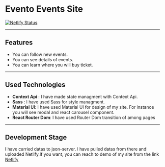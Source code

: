 # Evento Events Site

[![Netlify Status](https://api.netlify.com/api/v1/badges/5af8d68f-91e8-4be5-b1eb-b87cce582cae/deploy-status)](https://app.netlify.com/sites/superb-muffin-db394e/deploys)

---

## Features

- You can follow new events.
- You can see details of events.
- You can learn where you will buy ticket.

---

## Used Technologies

- **Context Api** : I have made state managment with Context Api.
- **Sass** : I have used Sass for style managment.
- **Material UI**: I have used Material UI for design of my site. For instance you will see modal and react carousel component.
- **React Router Dom**: I have used Router Dom transition of among pages


---

## Development Stage

I have carried datas to json-server. I have pulled datas from there and uploaded Netlify.If you want, you can reach to demo of my site  from the link
[Netlify](https://duckduckgo.com "The best search engine for privacy")

